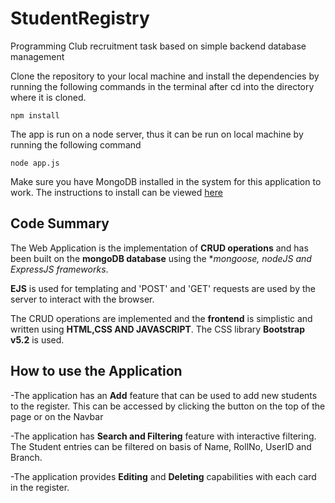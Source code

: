 # StudentRegistry
Programming Club recruitment task based on simple backend database management

Clone the repository to your local machine and install the dependencies by running the following commands in the terminal after cd into the directory where it is cloned.

```
npm install
```
The app is run on a node server, thus it can be run on local machine by running the following command

```
node app.js
```

Make sure you have MongoDB installed in the system for this application to work. The instructions to install can be viewed [here](https://www.mongodb.com/docs/manual/installation/)

## Code Summary

The Web Application is the implementation of **CRUD operations** and has been built on the **mongoDB database** using the **mongoose, nodeJS and ExpressJS frameworks*.

**EJS** is used for templating and 'POST' and 'GET' requests are used by the server to interact with the browser.

The CRUD operations are implemented and the **frontend** is simplistic and written using **HTML,CSS AND JAVASCRIPT**. The CSS library **Bootstrap v5.2** is used.

## How to use the Application

-The application has an **Add** feature that can be used to add new students to the register. This can be accessed by clicking the button on the top of the page or on the Navbar

-The application has **Search and Filtering** feature with interactive filtering. The Student entries can be filtered on basis of Name, RollNo, UserID and Branch.

-The application provides **Editing** and **Deleting** capabilities with each card in the register.



